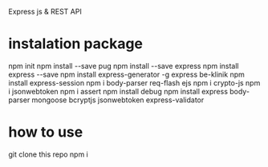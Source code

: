 Express js & REST API

# instalation package
npm init
npm install --save pug
npm install --save express 
npm install express --save
npm install express-generator -g
express be-klinik 
npm install express-session
npm i body-parser req-flash ejs
npm i crypto-js
npm i jsonwebtoken
npm i assert
npm install debug
npm install express body-parser mongoose bcryptjs jsonwebtoken express-validator



# how to use
git clone this repo
npm i
